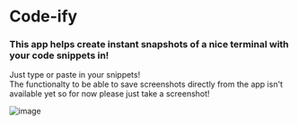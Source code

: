 # Code-ify

### This app helps create instant snapshots of a nice terminal with your code snippets in!

Just type or paste in your snippets!
<br>
The functionalty to be able to save screenshots directly from the app isn't available yet so for now please just take a screenshot!

![image](https://user-images.githubusercontent.com/80724506/166311922-1e20c39b-1dd5-4776-adad-c7e516c27308.png)
